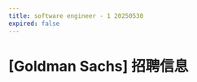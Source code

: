 ```yaml
---
title: software engineer - 1 20250530
expired: false
---
```


# [Goldman Sachs] 招聘信息

<JobPostingTable job-posting-json-path="goldman-sachs/data/software-engineer-20250530-1.json" />
